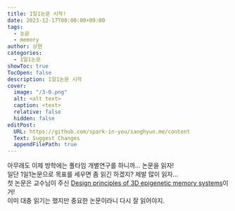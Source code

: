 ```yaml
---
title: 1일1논문 시작!
date: 2023-12-17T00:00:00+09:00
tags:
  - 논문
  - memory
author: 상현
categories:
  - 1일1논문
showToc: true
TocOpen: false
description: 1일1논문 시작
cover:
  image: "/3-0.png"
  alt: <alt text>
  caption: <text>
  relative: false
  hidden: false
editPost:
  URL: https://github.com/spark-in-you/sanghyun.me/content
  Text: Suggest Changes
  appendFilePath: true
---
```

아무래도 이제 방학에는 풀타임 개별연구를 하니까... 논문을 읽자!  
일단 1일1논문으로 목표를 세우면 좀 읽긴 하겠지? 제발 많이 읽자...  
첫 논문은 교수님이 주신 [Design principles of 3D epigenetic memory systems](https://www.science.org/doi/full/10.1126/science.adg3053?casa_token=YjTAPOzT9aMAAAAA:HMTPTifQXuGB0-WvJNfaV_r840lQ81HFFGMsW0ujJmk3Ns2lDc19DsPiO93N8-SS1FBfJANATyHlc4R6)이거!  
이미 대충 읽기는 했지만 중요한 논문이라니 다시 잘 읽어야지.